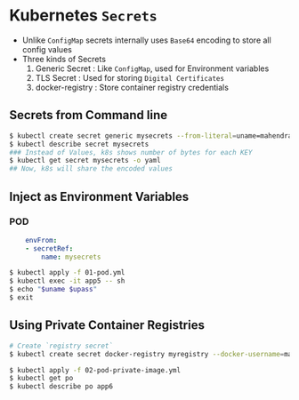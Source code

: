 # Kubernetes `Secrets`

- Unlike `ConfigMap` secrets internally uses `Base64` encoding to store all config values
- Three kinds of Secrets
    1. Generic Secret :     Like `ConfigMap`, used for Environment variables
    1. TLS Secret :         Used for storing `Digital Certificates`
    1. docker-registry :    Store container registry credentials


## Secrets from Command line

```bash
$ kubectl create secret generic mysecrets --from-literal=uname=mahendra --from-literal=upass=pass1235499
$ kubectl describe secret mysecrets
### Instead of Values, k8s shows number of bytes for each KEY
$ kubectl get secret mysecrets -o yaml
## Now, k8s will share the encoded values
```

## Inject as Environment Variables

### POD 
```yaml
    envFrom:
    - secretRef: 
        name: mysecrets
```

```bash
$ kubectl apply -f 01-pod.yml
$ kubectl exec -it app5 -- sh
$ echo "$uname $upass"
$ exit
```

## Using Private Container Registries

```bash
# Create `registry secret`
$ kubectl create secret docker-registry myregistry --docker-username=mahendrashinde --docker-password=DGlUo/uisEbm8+w4bJBeOkGcvHD9/rGuBDcjozPgD1+ACRDphkSZ --docker-server=mahendrashinde.azurecr.io

$ kubectl apply -f 02-pod-private-image.yml
$ kubectl get po
$ kubectl describe po app6
```
